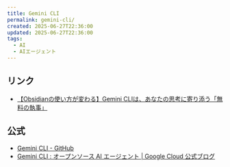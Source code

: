 ```yaml
---
title: Gemini CLI
permalink: gemini-cli/
created: 2025-06-27T22:36:00
updated: 2025-06-27T22:36:00
tags:
  - AI
  - AIエージェント
---
```

## リンク
- [【Obsidianの使い方が変わる】Gemini CLIは、あなたの思考に寄り添う「無料の執事」](https://note.com/chankostin/n/nb33ca6e289fa)

## 公式
- [Gemini CLI - GitHub](https://github.com/google-gemini/gemini-cli)
- [Gemini CLI : オープンソース AI エージェント | Google Cloud 公式ブログ](https://cloud.google.com/blog/ja/topics/developers-practitioners/introducing-gemini-cli)